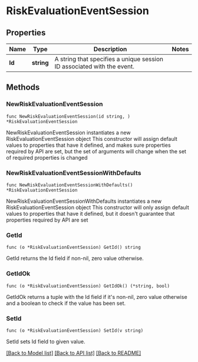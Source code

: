 # RiskEvaluationEventSession

## Properties

Name | Type | Description | Notes
------------ | ------------- | ------------- | -------------
**Id** | **string** | A string that specifies a unique session ID associated with the event. | 

## Methods

### NewRiskEvaluationEventSession

`func NewRiskEvaluationEventSession(id string, ) *RiskEvaluationEventSession`

NewRiskEvaluationEventSession instantiates a new RiskEvaluationEventSession object
This constructor will assign default values to properties that have it defined,
and makes sure properties required by API are set, but the set of arguments
will change when the set of required properties is changed

### NewRiskEvaluationEventSessionWithDefaults

`func NewRiskEvaluationEventSessionWithDefaults() *RiskEvaluationEventSession`

NewRiskEvaluationEventSessionWithDefaults instantiates a new RiskEvaluationEventSession object
This constructor will only assign default values to properties that have it defined,
but it doesn't guarantee that properties required by API are set

### GetId

`func (o *RiskEvaluationEventSession) GetId() string`

GetId returns the Id field if non-nil, zero value otherwise.

### GetIdOk

`func (o *RiskEvaluationEventSession) GetIdOk() (*string, bool)`

GetIdOk returns a tuple with the Id field if it's non-nil, zero value otherwise
and a boolean to check if the value has been set.

### SetId

`func (o *RiskEvaluationEventSession) SetId(v string)`

SetId sets Id field to given value.



[[Back to Model list]](../README.md#documentation-for-models) [[Back to API list]](../README.md#documentation-for-api-endpoints) [[Back to README]](../README.md)


